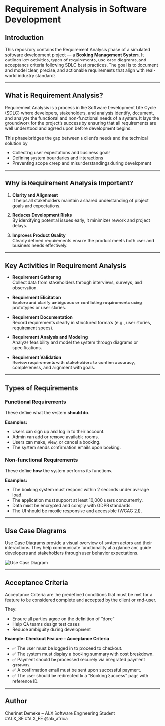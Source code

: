 # Requirement Analysis in Software Development

## Introduction
This repository contains the Requirement Analysis phase of a simulated software development project — a **Booking Management System**. It outlines key activities, types of requirements, use case diagrams, and acceptance criteria following SDLC best practices. The goal is to document and model clear, precise, and actionable requirements that align with real-world industry standards.

---

## What is Requirement Analysis?

Requirement Analysis is a process in the Software Development Life Cycle (SDLC) where developers, stakeholders, and analysts identify, document, and analyze the functional and non-functional needs of a system. It lays the groundwork for the project’s success by ensuring that all requirements are well understood and agreed upon before development begins.

This phase bridges the gap between a client’s needs and the technical solution by:
- Collecting user expectations and business goals
- Defining system boundaries and interactions
- Preventing scope creep and misunderstandings during development

---

## Why is Requirement Analysis Important?

1. **Clarity and Alignment**  
   It helps all stakeholders maintain a shared understanding of project goals and expectations.

2. **Reduces Development Risks**  
   By identifying potential issues early, it minimizes rework and project delays.

3. **Improves Product Quality**  
   Clearly defined requirements ensure the product meets both user and business needs effectively.

---

## Key Activities in Requirement Analysis

- **Requirement Gathering**  
  Collect data from stakeholders through interviews, surveys, and observation.

- **Requirement Elicitation**  
  Explore and clarify ambiguous or conflicting requirements using prototypes or user stories.

- **Requirement Documentation**  
  Record requirements clearly in structured formats (e.g., user stories, requirement specs).

- **Requirement Analysis and Modeling**  
  Analyze feasibility and model the system through diagrams or specifications.

- **Requirement Validation**  
  Review requirements with stakeholders to confirm accuracy, completeness, and alignment with goals.

---

## Types of Requirements

### Functional Requirements

These define what the system **should do**.

**Examples:**
- Users can sign up and log in to their account.
- Admin can add or remove available rooms.
- Users can make, view, or cancel a booking.
- The system sends confirmation emails upon booking.

### Non-functional Requirements

These define **how** the system performs its functions.

**Examples:**
- The booking system must respond within 2 seconds under average load.
- The application must support at least 10,000 users concurrently.
- Data must be encrypted and comply with GDPR standards.
- The UI should be mobile responsive and accessible (WCAG 2.1).

---

## Use Case Diagrams

Use Case Diagrams provide a visual overview of system actors and their interactions. They help communicate functionality at a glance and guide developers and stakeholders through user behavior expectations.

![Use Case Diagram](alx-booking-uc.png)

---

## Acceptance Criteria

Acceptance Criteria are the predefined conditions that must be met for a feature to be considered complete and accepted by the client or end-user.

They:
- Ensure all parties agree on the definition of “done”
- Help QA teams design test cases
- Reduce ambiguity during development

**Example: Checkout Feature – Acceptance Criteria**
- ✅ The user must be logged in to proceed to checkout.
- ✅ The system must display a booking summary with cost breakdown.
- ✅ Payment should be processed securely via integrated payment gateway.
- ✅ A confirmation email must be sent upon successful payment.
- ✅ The user should be redirected to a “Booking Success” page with reference ID.

---

## Author
Cherinet Demeke – ALX Software Engineering Student  
#ALX_SE #ALX_FE @alx_africa

